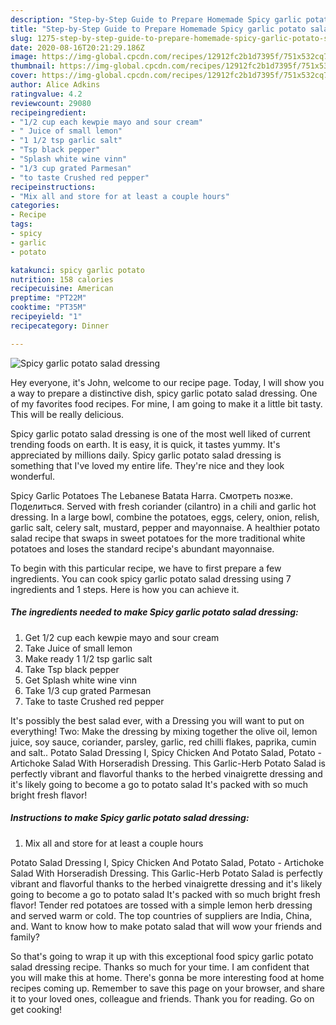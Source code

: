 ```yaml
---
description: "Step-by-Step Guide to Prepare Homemade Spicy garlic potato salad dressing"
title: "Step-by-Step Guide to Prepare Homemade Spicy garlic potato salad dressing"
slug: 1275-step-by-step-guide-to-prepare-homemade-spicy-garlic-potato-salad-dressing
date: 2020-08-16T20:21:29.186Z
image: https://img-global.cpcdn.com/recipes/12912fc2b1d7395f/751x532cq70/spicy-garlic-potato-salad-dressing-recipe-main-photo.jpg
thumbnail: https://img-global.cpcdn.com/recipes/12912fc2b1d7395f/751x532cq70/spicy-garlic-potato-salad-dressing-recipe-main-photo.jpg
cover: https://img-global.cpcdn.com/recipes/12912fc2b1d7395f/751x532cq70/spicy-garlic-potato-salad-dressing-recipe-main-photo.jpg
author: Alice Adkins
ratingvalue: 4.2
reviewcount: 29080
recipeingredient:
- "1/2 cup each kewpie mayo and sour cream"
- " Juice of small lemon"
- "1 1/2 tsp garlic salt"
- "Tsp black pepper"
- "Splash white wine vinn"
- "1/3 cup grated Parmesan"
- "to taste Crushed red pepper"
recipeinstructions:
- "Mix all and store for at least a couple hours"
categories:
- Recipe
tags:
- spicy
- garlic
- potato

katakunci: spicy garlic potato 
nutrition: 158 calories
recipecuisine: American
preptime: "PT22M"
cooktime: "PT35M"
recipeyield: "1"
recipecategory: Dinner

---
```



![Spicy garlic potato salad dressing](https://img-global.cpcdn.com/recipes/12912fc2b1d7395f/751x532cq70/spicy-garlic-potato-salad-dressing-recipe-main-photo.jpg)

Hey everyone, it's John, welcome to our recipe page. Today, I will show you a way to prepare a distinctive dish, spicy garlic potato salad dressing. One of my favorites food recipes. For mine, I am going to make it a little bit tasty. This will be really delicious.

Spicy garlic potato salad dressing is one of the most well liked of current trending foods on earth. It is easy, it is quick, it tastes yummy. It's appreciated by millions daily. Spicy garlic potato salad dressing is something that I've loved my entire life. They're nice and they look wonderful.

Spicy Garlic Potatoes The Lebanese Batata Harra. Смотреть позже. Поделиться. Served with fresh coriander (cilantro) in a chili and garlic hot dressing. In a large bowl, combine the potatoes, eggs, celery, onion, relish, garlic salt, celery salt, mustard, pepper and mayonnaise. A healthier potato salad recipe that swaps in sweet potatoes for the more traditional white potatoes and loses the standard recipe&#39;s abundant mayonnaise.


To begin with this particular recipe, we have to first prepare a few ingredients. You can cook spicy garlic potato salad dressing using 7 ingredients and 1 steps. Here is how you can achieve it.

<!--inarticleads1-->

##### The ingredients needed to make Spicy garlic potato salad dressing:

1. Get 1/2 cup each kewpie mayo and sour cream
1. Take  Juice of small lemon
1. Make ready 1 1/2 tsp garlic salt
1. Take Tsp black pepper
1. Get Splash white wine vinn
1. Take 1/3 cup grated Parmesan
1. Take to taste Crushed red pepper


It&#39;s possibly the best salad ever, with a Dressing you will want to put on everything! Two: Make the dressing by mixing together the olive oil, lemon juice, soy sauce, coriander, parsley, garlic, red chilli flakes, paprika, cumin and salt.. Potato Salad Dressing I, Spicy Chicken And Potato Salad, Potato - Artichoke Salad With Horseradish Dressing. This Garlic-Herb Potato Salad is perfectly vibrant and flavorful thanks to the herbed vinaigrette dressing and it&#39;s likely going to become a go to potato salad It&#39;s packed with so much bright fresh flavor! 

<!--inarticleads2-->

##### Instructions to make Spicy garlic potato salad dressing:

1. Mix all and store for at least a couple hours


Potato Salad Dressing I, Spicy Chicken And Potato Salad, Potato - Artichoke Salad With Horseradish Dressing. This Garlic-Herb Potato Salad is perfectly vibrant and flavorful thanks to the herbed vinaigrette dressing and it&#39;s likely going to become a go to potato salad It&#39;s packed with so much bright fresh flavor! Tender red potatoes are tossed with a simple lemon herb dressing and served warm or cold. The top countries of suppliers are India, China, and. Want to know how to make potato salad that will wow your friends and family? 

So that's going to wrap it up with this exceptional food spicy garlic potato salad dressing recipe. Thanks so much for your time. I am confident that you will make this at home. There's gonna be more interesting food at home recipes coming up. Remember to save this page on your browser, and share it to your loved ones, colleague and friends. Thank you for reading. Go on get cooking!
